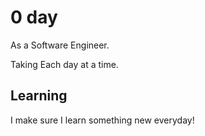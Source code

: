# 0 day 
As a Software Engineer.


Taking Each day at a time.

## Learning

I make sure I learn something new everyday!